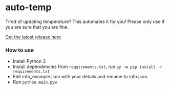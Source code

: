 # auto-temp
Tired of updating temperature? This automates it for you!
Please only use if you are sure that you are fine.

[Get the latest release here](https://github.com/shohamc1/auto-temp/releases)

### How to use

 - Install Python 3
 - Install dependencies from ``requirements.txt``, run ``py -m pip install -r requirements.txt``
 - Edit info_example.json with your details and rename to info.json
 - Run ``python main.pyw``